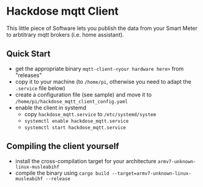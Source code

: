 # Hackdose mqtt Client

This little piece of Software lets you publish the data from your Smart Meter to arbtitrary
mqtt brokers (i.e. home assistant).

## Quick Start

 - get the appropriate binary `mqtt-client-<your hardware here>` from "releases"
 - copy it to your machine (to `/home/pi`, otherwise you need to adapt the `.service` file below)
 - create a configuration file (see sample) and move it to `/home/pi/hackdose_mqtt_client_config.yaml`
 - enable the client in systemd
    - copy `hackdose_mqtt.service` to `/etc/systemd/system`
    - `systemctl enable hackdose_mqtt.service`
    - `systemctl start hackdose_mqtt.service`

## Compiling the client yourself

 - install the cross-compilation target for your architecture
   `armv7-unknown-linux-musleabihf`
 - compile the binary using `cargo build --target=armv7-unknown-linux-musleabihf --release` 
